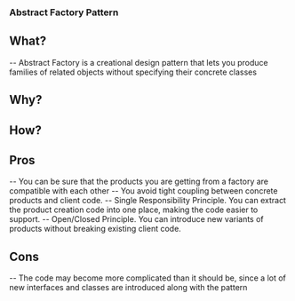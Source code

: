 ### Abstract Factory Pattern

## What?
-- Abstract Factory is a creational design pattern that lets you produce families of related objects without specifying their concrete classes

## Why?

## How?

## Pros
-- You can be sure that the products you are getting from a factory are compatible with each other
-- You avoid tight coupling between concrete products and client code.
-- Single Responsibility Principle. You can extract the product creation code into one place, making the code easier to support.
-- Open/Closed Principle. You can introduce new variants of products without breaking existing client code.
## Cons
-- The code may become more complicated than it should be, since a lot of new interfaces and classes are introduced along with the pattern